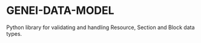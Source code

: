 # GENEI-DATA-MODEL
Python library for validating and handling Resource, Section and Block data types.